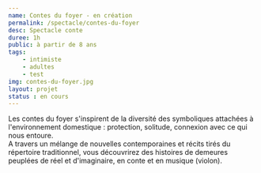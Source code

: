 ```yaml
---
name: Contes du foyer - en création
permalink: /spectacle/contes-du-foyer
desc: Spectacle conte
duree: 1h
public: à partir de 8 ans 
tags: 
    - intimiste
    - adultes
    - test
img: contes-du-foyer.jpg
layout: projet
status : en cours
---
```



Les contes du foyer s'inspirent de la diversité des symboliques attachées à l'environnement domestique : protection, solitude, connexion avec ce qui nous entoure.<br>
A travers un mélange de nouvelles contemporaines et récits tirés du répertoire traditionnel, vous découvrirez des histoires de demeures peuplées de réel et d'imaginaire, en conte et en musique (violon).